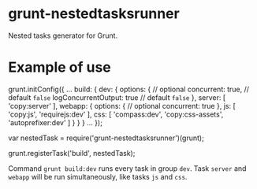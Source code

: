 grunt-nestedtasksrunner
=======================

Nested tasks generator for Grunt.

Example of use
=======================

  grunt.initConfig({
    ...
    build: {
      dev: {
        options: { // optional
          concurrent: true, // default `false`
          logConcurrentOutput: true // default `false`
        },
        server: [ 'copy:server' ],
        webapp: {
          options: { // optional
            concurrent: true
          },
          js: [ 'copy:js', 'requirejs:dev' ],
          css: [ 'compass:dev', 'copy:css-assets', 'autoprefixer:dev' ]
        }
      }
    }
    ...
  });
  
  var nestedTask = require('grunt-nestedtasksrunner')(grunt);
  
  grunt.registerTask('build', nestedTask);
  
Command `grunt build:dev` runs every task in group `dev`. Task `server` and `webapp` will be run simultaneously, like tasks `js` and `css`.
